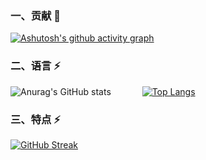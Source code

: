 ### 一、贡献 👋

[![Ashutosh's github activity graph](https://activity-graph.herokuapp.com/graph?username=it-learning-diary&theme=nord&custom_title=It-learning-diary%20Contribution%20Graph)](https://github.com/ashutosh00710/github-readme-activity-graph)


### 二、语言 ⚡

![Anurag's GitHub stats](https://github-readme-stats.vercel.app/api?username=it-learning-diary&show_icons=true&theme=calm) &emsp;&emsp;&emsp; [![Top Langs](https://github-readme-stats.vercel.app/api/top-langs/?username=it-learning-diary&theme=calm)](https://github.com/anuraghazra/github-readme-stats)

### 三、特点 ⚡

[![GitHub Streak](http://github-readme-streak-stats.herokuapp.com?user=it-learning-diary&theme=prussian&hide_border=true)](https://git.io/streak-stats)




<!--
**it-learning-diary/it-learning-diary** is a ✨ _special_ ✨ repository because its `README.md` (this file) appears on your GitHub profile.

Here are some ideas to get you started:

- 🔭 I’m currently working on ...
- 🌱 I’m currently learning ...
- 👯 I’m looking to collaborate on ...
- 🤔 I’m looking for help with ...
- 💬 Ask me about ...
- 📫 How to reach me: ...
- 😄 Pronouns: ...
- ⚡ Fun fact: ...
-->
